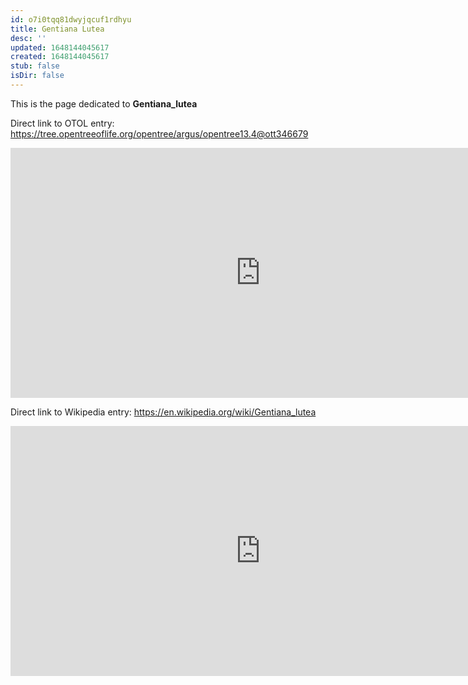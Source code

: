 ```yaml
---
id: o7i0tqq81dwyjqcuf1rdhyu
title: Gentiana Lutea
desc: ''
updated: 1648144045617
created: 1648144045617
stub: false
isDir: false
---
```

This is the page dedicated to **Gentiana_lutea**


Direct link to OTOL entry: https://tree.opentreeoflife.org/opentree/argus/opentree13.4@ott346679



<html>
    <body>
    <iframe src="https://tree.opentreeoflife.org/opentree/argus/opentree13.4@ott346679"
    width="800" height="400" frameborder="0" allowfullscreen> </iframe>
    </body>
</html>
    


Direct link to Wikipedia entry: https://en.wikipedia.org/wiki/Gentiana_lutea



<html>
    <body>
    <iframe src="https://en.wikipedia.org/wiki/Gentiana_lutea"
    width="800" height="400" frameborder="0" allowfullscreen> </iframe>
    </body>
</html>
    

